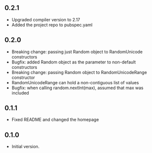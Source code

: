## 0.2.1

- Upgraded compiler version to 2.17
- Added the project repo to pubspec.yaml

## 0.2.0

- Breaking change: passing just Random object to RandomUnicode constructors
- Bugfix: added Random object as the parameter to non-default constructors
- Breaking change: passing Random object to RandomUnicodeRange constructor
- RandomUnicodeRange can hold a non-contiguous list of values
- Bugfix: when calling random.nextInt(max), assumed that max was included 

## 0.1.1

- Fixed README and changed the homepage

## 0.1.0

- Initial version.
